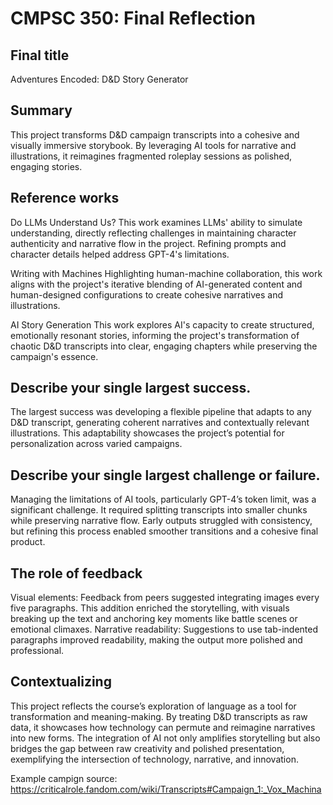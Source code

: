 # CMPSC 350: Final Reflection

## Final title

Adventures Encoded: D&D Story Generator

## Summary

This project transforms D&D campaign transcripts into a cohesive and visually immersive storybook. By leveraging AI tools for narrative and illustrations, it reimagines fragmented roleplay sessions as polished, engaging stories.

## Reference works

Do LLMs Understand Us?
This work examines LLMs' ability to simulate understanding, directly reflecting challenges in maintaining character authenticity and narrative flow in the project. Refining prompts and character details helped address GPT-4's limitations.

Writing with Machines
Highlighting human-machine collaboration, this work aligns with the project's iterative blending of AI-generated content and human-designed configurations to create cohesive narratives and illustrations.

AI Story Generation
This work explores AI's capacity to create structured, emotionally resonant stories, informing the project's transformation of chaotic D&D transcripts into clear, engaging chapters while preserving the campaign's essence.

## Describe your single largest success.

The largest success was developing a flexible pipeline that adapts to any D&D transcript, generating coherent narratives and contextually relevant illustrations. This adaptability showcases the project’s potential for personalization across varied campaigns.

## Describe your single largest challenge or failure.

Managing the limitations of AI tools, particularly GPT-4’s token limit, was a significant challenge. It required splitting transcripts into smaller chunks while preserving narrative flow. Early outputs struggled with consistency, but refining this process enabled smoother transitions and a cohesive final product.

## The role of feedback

Visual elements: Feedback from peers suggested integrating images every five paragraphs. This addition enriched the storytelling, with visuals breaking up the text and anchoring key moments like battle scenes or emotional climaxes.
Narrative readability: Suggestions to use tab-indented paragraphs improved readability, making the output more polished and professional.

## Contextualizing

This project reflects the course’s exploration of language as a tool for transformation and meaning-making. By treating D&D transcripts as raw data, it showcases how technology can permute and reimagine narratives into new forms. The integration of AI not only amplifies storytelling but also bridges the gap between raw creativity and polished presentation, exemplifying the intersection of technology, narrative, and innovation.

Example campign source: https://criticalrole.fandom.com/wiki/Transcripts#Campaign_1:_Vox_Machina
